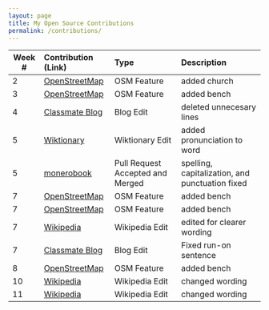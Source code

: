 ```yaml
---
layout: page
title: My Open Source Contributions
permalink: /contributions/
---
```


<!--
Type of the contribution should be "Wikipedia edit", "OpenStreet Map feature", "Project Documentation", "Project Code", "Blog Edit", etc.

The description should include a brief summary of what you did.

Replace the first row below with your contribution.

-->


| Week #       | Contribution (Link)  | Type  | Description |
|---|:---|:---|:---|
|  2   | [OpenStreetMap](https://openstreetmap.org/changeset/74404265) | OSM Feature | added church |
|  3   | [OpenStreetMap](https://openstreetmap.org/changeset/74738073) | OSM Feature | added bench |
|  4   | [Classmate Blog](https://github.com/hunter-college-ossd-fall-2019/ariella879-weekly/pull/2) | Blog Edit | deleted unnecesary lines |
|  5   | [Wiktionary](https://en.wiktionary.org/w/index.php?title=pleat&oldid=54313932) | Wiktionary Edit | added pronunciation to word |
|  5   | [monerobook](https://github.com/monerobook/monerobook/pull/74) | Pull Request Accepted and Merged | spelling, capitalization, and punctuation fixed |
|  7   | [OpenStreetMap](https://openstreetmap.org/changeset/75471058) | OSM Feature | added bench |
|  7   | [OpenStreetMap](https://openstreetmap.org/changeset/75628411) | OSM Feature | added bench |
|  7   | [Wikipedia](https://en.wikipedia.org/wiki/JoJo%27s_Bizarre_Adventure_(video_game)) | Wikipedia Edit | edited for clearer wording |
|  7   | [Classmate Blog](https://github.com/hunter-college-ossd-fall-2019/sjku1-weekly/pull/4) | Blog Edit | Fixed run-on sentence |
|  8   | [OpenStreetMap](https://www.openstreetmap.org/changeset/76074439) | OSM Feature | added bench |
| 10   | [Wikipedia](https://en.wikipedia.org/w/index.php?title=M.U.G.E.N&diff=prev&oldid=925103561) | Wikipedia Edit | changed wording |
| 11   | [Wikipedia](https://en.wikipedia.org/w/index.php?title=Nokia_N900&diff=prev&oldid=925529356) | Wikipedia Edit | changed wording |

